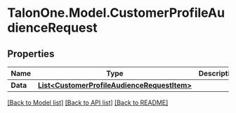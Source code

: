 # TalonOne.Model.CustomerProfileAudienceRequest
## Properties

Name | Type | Description | Notes
------------ | ------------- | ------------- | -------------
**Data** | [**List&lt;CustomerProfileAudienceRequestItem&gt;**](CustomerProfileAudienceRequestItem.md) |  | [optional] 

[[Back to Model list]](../README.md#documentation-for-models) [[Back to API list]](../README.md#documentation-for-api-endpoints) [[Back to README]](../README.md)

